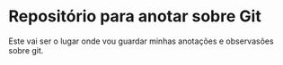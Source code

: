 # Repositório para anotar sobre Git

Este vai ser o lugar onde vou guardar minhas anotações e observasões sobre git.
